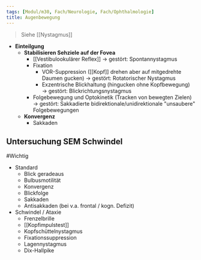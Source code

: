 ```yaml
---
tags: [Modul/m30, Fach/Neurologie, Fach/Ophthalmologie]
title: Augenbewegung
---
```

> Siehe [[Nystagmus]]
- **Einteilgung**
	- **Stabilisieren Sehziele auf der Fovea**
		* [[Vestibulookulärer Reflex]] → gestört: Spontannystagmus
		* Fixation
			* VOR-Suppression ([[Kopf]] drehen aber auf mitgedrehte Daumen gucken) → gestört: Rotatorischer Nystagmus
			* Exzentrische Blickhaltung (hingucken ohne Kopfbewegung) → gestört: Blickrichtungsnystagmus
		* Folgebewegung und Optokinetik (Tracken von bewegten Zielen) → gestört: Sakkadierte bidirektionale/unidirektionale "unsaubere" Folgebewegungen
	* **Konvergenz**
		- Sakkaden

## Untersuchung SEM Schwindel
#Wichtig 
- Standard
	- Blick geradeaus
	- Bulbusmotilität
	- Konvergenz
	- Blickfolge
	- Sakkaden
	- Antisakkaden (bei v.a. frontal / kogn. Defizit)
- Schwindel / Ataxie
	- Frenzelbrille
	- [[Kopfimpulstest]]
	- Kopfschüttelnystagmus
	- Fixationssuppression
	- Lagennystagmus
	- Dix-Hallpike